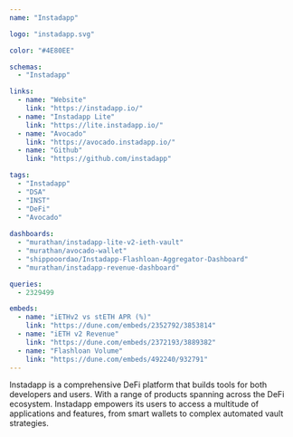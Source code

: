 ```yaml
---
name: "Instadapp"

logo: "instadapp.svg"

color: "#4E80EE"

schemas:
  - "Instadapp"

links:
  - name: "Website"
    link: "https://instadapp.io/"
  - name: "Instadapp Lite"
    link: "https://lite.instadapp.io/"
  - name: "Avocado"
    link: "https://avocado.instadapp.io/"
  - name: "Github"
    link: "https://github.com/instadapp"

tags:
  - "Instadapp"
  - "DSA"
  - "INST"
  - "DeFi"
  - "Avocado"
  
dashboards:
  - "murathan/instadapp-lite-v2-ieth-vault"
  - "murathan/avocado-wallet"
  - "shippooordao/Instadapp-Flashloan-Aggregator-Dashboard"
  - "murathan/instadapp-revenue-dashboard"

queries:
  - 2329499

embeds:
  - name: "iETHv2 vs stETH APR (%)"
    link: "https://dune.com/embeds/2352792/3853814"
  - name: "iETH v2 Revenue"
    link: "https://dune.com/embeds/2372193/3889382"
  - name: "Flashloan Volume"
    link: "https://dune.com/embeds/492240/932791"    
---
```


Instadapp is a comprehensive DeFi platform that builds tools for both developers and users. With a range of products spanning across the DeFi ecosystem. Instadapp empowers its users to access a multitude of applications and features, from smart wallets to complex automated vault strategies.
